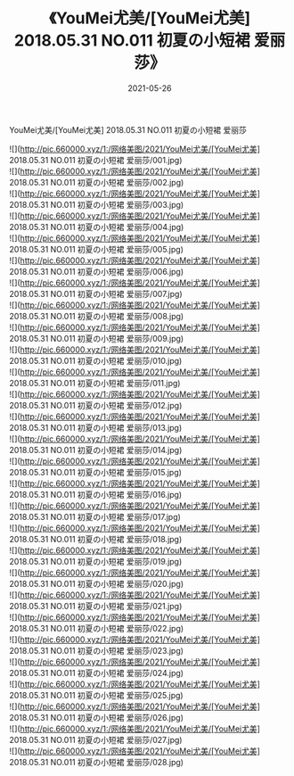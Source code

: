 ﻿---
layout: post
title:  《YouMei尤美/[YouMei尤美] 2018.05.31 NO.011 初夏の小短裙 爱丽莎》
date:   2021-05-26
img: http://pic.660000.xyz/1:/网络美图/2021/YouMei尤美/[YouMei尤美] 2018.05.31 NO.011 初夏の小短裙 爱丽莎/000.jpg
categories: [美女, 清纯, 唯美]
---

YouMei尤美/[YouMei尤美] 2018.05.31 NO.011 初夏の小短裙 爱丽莎

 ![](http://pic.660000.xyz/1:/网络美图/2021/YouMei尤美/[YouMei尤美] 2018.05.31 NO.011 初夏の小短裙 爱丽莎/001.jpg) <br>![](http://pic.660000.xyz/1:/网络美图/2021/YouMei尤美/[YouMei尤美] 2018.05.31 NO.011 初夏の小短裙 爱丽莎/002.jpg) <br>![](http://pic.660000.xyz/1:/网络美图/2021/YouMei尤美/[YouMei尤美] 2018.05.31 NO.011 初夏の小短裙 爱丽莎/003.jpg) <br>![](http://pic.660000.xyz/1:/网络美图/2021/YouMei尤美/[YouMei尤美] 2018.05.31 NO.011 初夏の小短裙 爱丽莎/004.jpg) <br>![](http://pic.660000.xyz/1:/网络美图/2021/YouMei尤美/[YouMei尤美] 2018.05.31 NO.011 初夏の小短裙 爱丽莎/005.jpg) <br>![](http://pic.660000.xyz/1:/网络美图/2021/YouMei尤美/[YouMei尤美] 2018.05.31 NO.011 初夏の小短裙 爱丽莎/006.jpg) <br>![](http://pic.660000.xyz/1:/网络美图/2021/YouMei尤美/[YouMei尤美] 2018.05.31 NO.011 初夏の小短裙 爱丽莎/007.jpg) <br>![](http://pic.660000.xyz/1:/网络美图/2021/YouMei尤美/[YouMei尤美] 2018.05.31 NO.011 初夏の小短裙 爱丽莎/008.jpg) <br>![](http://pic.660000.xyz/1:/网络美图/2021/YouMei尤美/[YouMei尤美] 2018.05.31 NO.011 初夏の小短裙 爱丽莎/009.jpg) <br>![](http://pic.660000.xyz/1:/网络美图/2021/YouMei尤美/[YouMei尤美] 2018.05.31 NO.011 初夏の小短裙 爱丽莎/010.jpg) <br>![](http://pic.660000.xyz/1:/网络美图/2021/YouMei尤美/[YouMei尤美] 2018.05.31 NO.011 初夏の小短裙 爱丽莎/011.jpg) <br>![](http://pic.660000.xyz/1:/网络美图/2021/YouMei尤美/[YouMei尤美] 2018.05.31 NO.011 初夏の小短裙 爱丽莎/012.jpg) <br>![](http://pic.660000.xyz/1:/网络美图/2021/YouMei尤美/[YouMei尤美] 2018.05.31 NO.011 初夏の小短裙 爱丽莎/013.jpg) <br>![](http://pic.660000.xyz/1:/网络美图/2021/YouMei尤美/[YouMei尤美] 2018.05.31 NO.011 初夏の小短裙 爱丽莎/014.jpg) <br>![](http://pic.660000.xyz/1:/网络美图/2021/YouMei尤美/[YouMei尤美] 2018.05.31 NO.011 初夏の小短裙 爱丽莎/015.jpg) <br>![](http://pic.660000.xyz/1:/网络美图/2021/YouMei尤美/[YouMei尤美] 2018.05.31 NO.011 初夏の小短裙 爱丽莎/016.jpg) <br>![](http://pic.660000.xyz/1:/网络美图/2021/YouMei尤美/[YouMei尤美] 2018.05.31 NO.011 初夏の小短裙 爱丽莎/017.jpg) <br>![](http://pic.660000.xyz/1:/网络美图/2021/YouMei尤美/[YouMei尤美] 2018.05.31 NO.011 初夏の小短裙 爱丽莎/018.jpg) <br>![](http://pic.660000.xyz/1:/网络美图/2021/YouMei尤美/[YouMei尤美] 2018.05.31 NO.011 初夏の小短裙 爱丽莎/019.jpg) <br>![](http://pic.660000.xyz/1:/网络美图/2021/YouMei尤美/[YouMei尤美] 2018.05.31 NO.011 初夏の小短裙 爱丽莎/020.jpg) <br>![](http://pic.660000.xyz/1:/网络美图/2021/YouMei尤美/[YouMei尤美] 2018.05.31 NO.011 初夏の小短裙 爱丽莎/021.jpg) <br>![](http://pic.660000.xyz/1:/网络美图/2021/YouMei尤美/[YouMei尤美] 2018.05.31 NO.011 初夏の小短裙 爱丽莎/022.jpg) <br>![](http://pic.660000.xyz/1:/网络美图/2021/YouMei尤美/[YouMei尤美] 2018.05.31 NO.011 初夏の小短裙 爱丽莎/023.jpg) <br>![](http://pic.660000.xyz/1:/网络美图/2021/YouMei尤美/[YouMei尤美] 2018.05.31 NO.011 初夏の小短裙 爱丽莎/024.jpg) <br>![](http://pic.660000.xyz/1:/网络美图/2021/YouMei尤美/[YouMei尤美] 2018.05.31 NO.011 初夏の小短裙 爱丽莎/025.jpg) <br>![](http://pic.660000.xyz/1:/网络美图/2021/YouMei尤美/[YouMei尤美] 2018.05.31 NO.011 初夏の小短裙 爱丽莎/026.jpg) <br>![](http://pic.660000.xyz/1:/网络美图/2021/YouMei尤美/[YouMei尤美] 2018.05.31 NO.011 初夏の小短裙 爱丽莎/027.jpg) <br>![](http://pic.660000.xyz/1:/网络美图/2021/YouMei尤美/[YouMei尤美] 2018.05.31 NO.011 初夏の小短裙 爱丽莎/028.jpg) <br>